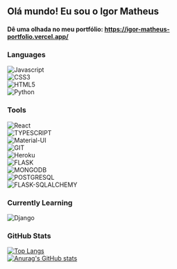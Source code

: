## Olá mundo! Eu sou o Igor Matheus
#### Dê uma olhada no meu portfólio: https://igor-matheus-portfolio.vercel.app/

### Languages

![Javascript](https://img.shields.io/badge/-JAVASCRIPT-black?style=plastic&logo=javascript) <br>
![CSS3](https://img.shields.io/badge/-CSS3-blue?style=plastic&logo=css3) <br>
![HTML5](https://img.shields.io/badge/-HTML5-white?style=plastic&logo=html5) <br>
![Python](https://img.shields.io/badge/-PYTHON-yellow?style=plastic&logo=python) <br>


### Tools

![React](https://img.shields.io/badge/-REACT-9cf?style=plastic&logo=react) <br>
![TYPESCRIPT](https://img.shields.io/badge/-TYPESCRIPT-white?style=plastic&logo=typescript) <br>
![Material-UI](https://img.shields.io/badge/-MATERIAL--UI-blue?style=plastic&logo=materialui) <br>
![GIT](https://img.shields.io/badge/-GIT-white?style=plastic&logo=git) <br>
![Heroku](https://img.shields.io/badge/-HEROKU-blueviolet?style=plastic&logo=heroku) <br>
![FLASK](https://img.shields.io/badge/-FLASK-red?style=plastic&logo=flask) <br>
![MONGODB](https://img.shields.io/badge/-MONGODB-green?style=plastic&logo=mongodb) <br>
![POSTGRESQL](https://img.shields.io/badge/-POSTGRESQL-white?style=plastic&logo=postgresql) <br>
![FLASK-SQLALCHEMY](https://img.shields.io/badge/-FLASK--SQLALCHEMY-red?style=plastic&logo)


### Currently Learning

![Django](https://img.shields.io/badge/-DJANGO-green?style=plastic&logo=django)


### GitHub Stats

[![Top Langs](https://github-readme-stats.vercel.app/api/top-langs/?username=igormgg&theme=radical)](https://github.com/anuraghazra/github-readme-stats) <br>
[![Anurag's GitHub stats](https://github-readme-stats.vercel.app/api?username=igormgg&show_icons=true&theme=radical)](https://github.com/anuraghazra/github-readme-stats) 

<!--
**igormgg/igormgg** is a ✨ _special_ ✨ repository because its `README.md` (this file) appears on your GitHub profile.

Here are some ideas to get you started: 👋

- 🔭 I’m currently working on ...
- 🌱 I’m currently learning ...
- 👯 I’m looking to collaborate on ...
- 🤔 I’m looking for help with ...
- 💬 Ask me about ...
- 📫 How to reach me: ...
- 😄 Pronouns: ...
- ⚡ Fun fact: ...
-->
